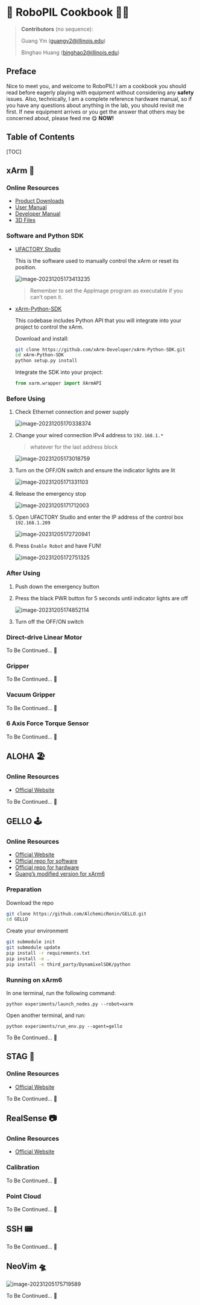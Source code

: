 # 🔮 RoboPIL Cookbook 🧑‍🍳

> **Contributors** (no sequence):
>
> Guang Yin (guangy2@illinois.edu)
>
> Binghao Huang (binghao2@illinois.edu)

## Preface

Nice to meet you, and welcome to RoboPIL! I am a cookbook you should read before eagerly playing with equipment without considering any **safety** issues. Also, technically, I am a complete reference hardware manual, so if you have any questions about anything in the lab, you should revisit me first. If new equipment arrives or you get the answer that others may be concerned about, please feed me 😋 **NOW!**

## Table of Contents

[TOC]

## xArm 🦾

### Online Resources

- [Product Downloads](https://www.ufactory.cc/download)
- [User Manual](https://www.ufactory.cc/wp-content/uploads/2023/05/xArm-User-Manual-V2.0.0.pdf)
- [Developer Manual](https://www.ufactory.cc/wp-content/uploads/2023/04/xArm-Developer-Manual-V1.10.0.pdf)
- [3D Files](https://www.ufactory.cc/wp-content/uploads/2023/04/xArm6XI1300.zip)

### Software and Python SDK

- [UFACTORY Studio](https://www.ufactory.cc/ufactory-studio)

  This is the software used to manually control the xArm or reset its position.

  ![image-20231205173413235](./RoboPIL%20Cookbook.assets/image-20231205173413235.png)

  > Remember to set the AppImage program as executable if you can’t open it.

- [xArm-Python-SDK](https://github.com/xArm-Developer/xArm-Python-SDK)

  This codebase includes Python API that you will integrate into your project to control the xArm.

  Download and install:

  ```sh
  git clone https://github.com/xArm-Developer/xArm-Python-SDK.git
  cd xArm-Python-SDK
  python setup.py install
  ```
  
  Integrate the SDK into your project:
  
  ```python
  from xarm.wrapper import XArmAPI
  ```

### Before Using

1. Check Ethernet connection and power supply

   ![image-20231205170338374](./RoboPIL%20Cookbook.assets/image-20231205170338374.png)

2. Change your wired connection IPv4 address to `192.168.1.*`

   > whatever for the last address block

   ![image-20231205173018759](./RoboPIL%20Cookbook.assets/image-20231205173018759.png)

3. Turn on the OFF/ON switch and ensure the indicator lights are lit

   ![image-20231205171331103](./RoboPIL%20Cookbook.assets/image-20231205171331103.png)

4. Release the emergency stop

   ![image-20231205171712003](./RoboPIL%20Cookbook.assets/image-20231205171712003.png)

5. Open UFACTORY Studio and enter the IP address of the control box `192.168.1.209`

   ![image-20231205172720941](./RoboPIL%20Cookbook.assets/image-20231205172720941.png)

6. Press `Enable Robot` and have FUN!

   ![image-20231205172751325](./RoboPIL%20Cookbook.assets/image-20231205172751325.png)

### After Using

1. Push down the emergency button

2. Press the black PWR button for 5 seconds until indicator lights are off

   ![image-20231205174852114](./RoboPIL%20Cookbook.assets/image-20231205174852114.png)

3. Turn off the OFF/ON switch

### Direct-drive Linear Motor

To Be Continued… 🚧

### Gripper

To Be Continued… 🚧

### Vacuum Gripper

To Be Continued… 🚧

### 6 Axis Force Torque Sensor

To Be Continued… 🚧

## ALOHA 🏖️

### Online Resources

- [Official Website](https://tonyzhaozh.github.io/aloha)

To Be Continued… 🚧

## GELLO 🕹️

### Online Resources

- [Official Website](https://wuphilipp.github.io/gello_site)
- [Official repo for software](https://github.com/wuphilipp/gello_software)
- [Official repo for hardware](https://github.com/wuphilipp/gello_mechanical)
- [Guang’s modified version for xArm6](https://github.com/AlchemicRonin/GELLO)

### Preparation

Download the repo

```sh
git clone https://github.com/AlchemicRonin/GELLO.git
cd GELLO
```

Create your environment

```sh
git submodule init
git submodule update
pip install -r requirements.txt
pip install -e .
pip install -e third_party/DynamixelSDK/python
```

### Running on xArm6

In one terminal, run the following command:

```
python experiments/launch_nodes.py --robot=xarm
```

Open another terminal, and run:

```
python experiments/run_env.py --agent=gello
```

To Be Continued… 🚧

## STAG 🤙

### Online Resources

- [Official Website](http://stag.csail.mit.edu)

To Be Continued… 🚧

## RealSense 📷

### Online Resources

- [Official Website](https://www.intelrealsense.com/depth-camera-d455)

### Calibration

To Be Continued… 🚧

### Point Cloud

To Be Continued… 🚧

## SSH 📟

To Be Continued… 🚧

## NeoVim 🛸

![image-20231205175719589](./RoboPIL%20Cookbook.assets/image-20231205175719589.png)

To Be Continued… 🚧
